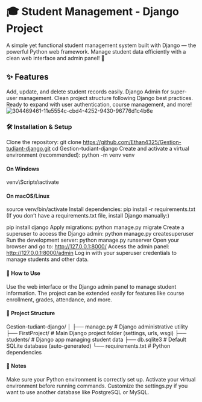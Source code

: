# 🎓 Student Management - Django Project

A simple yet functional student management system built with Django — the powerful Python web framework. Manage student data efficiently with a clean web interface and admin panel! 🚀

## ✨ Features

Add, update, and delete student records easily.
Django Admin for super-user management.
Clean project structure following Django best practices.
Ready to expand with user authentication, course management, and more!
![304469461-11e5554c-cbd4-4252-9430-96776d1c4b6e](https://github.com/Ethan4325/Gestion-tudiant-django/assets/156784806/0ff7b51f-3bf1-404f-901e-ef0bbbe8c0de)

### 🛠️ Installation & Setup

Clone the repository:
git clone https://github.com/Ethan4325/Gestion-tudiant-django.git
cd Gestion-tudiant-django
Create and activate a virtual environment (recommended):
python -m venv venv
#### On Windows
venv\Scripts\activate
#### On macOS/Linux
source venv/bin/activate
Install dependencies:
pip install -r requirements.txt
(If you don’t have a requirements.txt file, install Django manually:)

pip install django
Apply migrations:
python manage.py migrate
Create a superuser to access the Django admin:
python manage.py createsuperuser
Run the development server:
python manage.py runserver
Open your browser and go to:
http://127.0.0.1:8000/
Access the admin panel:
http://127.0.0.1:8000/admin
Log in with your superuser credentials to manage students and other data.

#### 🚀 How to Use

Use the web interface or the Django admin panel to manage student information.
The project can be extended easily for features like course enrollment, grades, attendance, and more.
#### 📁 Project Structure

Gestion-tudiant-django/
│
├── manage.py              # Django administrative utility
├── FirstProject/          # Main Django project folder (settings, urls, wsgi)
├── students/              # Django app managing student data
├── db.sqlite3             # Default SQLite database (auto-generated)
└── requirements.txt       # Python dependencies
#### 📝 Notes

Make sure your Python environment is correctly set up.
Activate your virtual environment before running commands.
Customize the settings.py if you want to use another database like PostgreSQL or MySQL.
